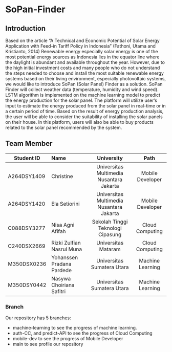 # SoPan-Finder

## Introduction
Based on the article “A Technical and Economic Potential of Solar Energy Application with
Feed-in Tariff Policy in Indonesia” (Fathoni, Utama and Kristianto, 2014) Renewable energy
especially solar energy is one of the most potential energy sources as Indonesia lies in the
equator line where the daylight is abundant and available throughout the year. However,
due to the high initial investment costs and many people who do not understand the steps
needed to choose and install the most suitable renewable energy systems based on their
living environment, especially photovoltaic systems, we would like to introduce SoPan (Solar
Panel) Finder as a solution. SoPan Finder will collect weather data (temperature, humidity
and wind speed). LSTM algorithm is implemented on the machine learning model to predict
the energy production for the solar panel. The platform will utilize user’s input to estimate
the energy produced from the solar panel in real-time or in a certain period of time. Based
on the result of energy production analysis, the user will be able to consider the suitability
of installing the solar panels on their house. In this platform, users will also be able to buy
products related to the solar panel recommended by the system.

## Team Member
| Student ID | Name | University | Path |
| ----------- | :--------- | :----------: | :----------: |
| A264DSY1409 | Christine | Universitas Multimedia Nusantara Jakarta | Mobile Developer |
| A264DSY1420 | Ela Setiorini | Universitas Multimedia Nusantara Jakarta | Mobile Developer |
| C088DSY3277 | Nisa Agni Afifah | Sekolah Tinggi Teknologi Cipasung | Cloud Computing|
| C240DSX2669 | Rizki Zulfian Nasrul Muna | Universitas Mataram | Cloud Computing |
| M350DSX0236 | Yohanssen Pradana Pardede | Universitas Sumatera Utara | Machine Learning |
| M350DSY0442 | Nasywa Choiriana Safitri | Universitas Sumatera Utara | Machine Learning |

### Branch
Our repository has 5 branches:
* machine-learning to see the progress of machine learning.
* auth-CC, and predict-API to see the progress of Cloud Computing
* mobile-dev to see the progress of Mobile Developer
* main to see profile our repository
